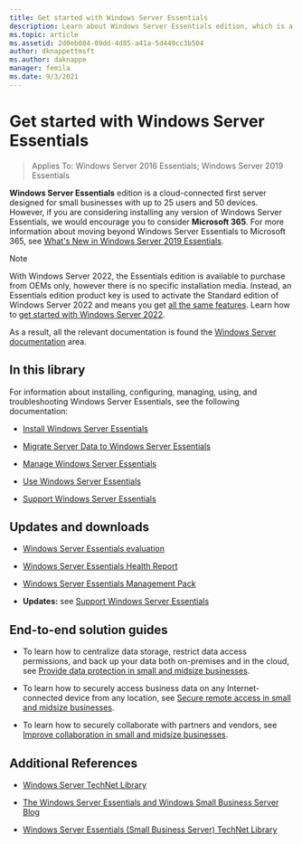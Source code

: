 ```yaml
---
title: Get started with Windows Server Essentials
description: Learn about Windows Server Essentials edition, which is a cloud-connected first server designed for small businesses with up to 25 users and 50 devices.
ms.topic: article
ms.assetid: 2d0eb084-09dd-4d85-a41a-5d449cc3b504
author: dknappettmsft
ms.author: daknappe
manager: femila
ms.date: 9/3/2021
---
```


# Get started with Windows Server Essentials

>Applies To: Windows Server 2016 Essentials; Windows Server 2019 Essentials

**Windows Server Essentials** edition is a cloud-connected first server designed for small businesses with up to 25 users and 50 devices. However, if you are considering installing any version of Windows Server Essentials, we would encourage you to consider **Microsoft 365**. For more information about moving beyond Windows Server Essentials to Microsoft 365, see [What's New in Windows Server 2019 Essentials](what-s-new-19.md).

> [!NOTE]
> With Windows Server 2022, the Essentials edition is available to purchase from OEMs only, however there is no specific installation media. Instead, an Essentials edition product key is used to activate the Standard edition of Windows Server 2022 and means you get [all the same features](/windows-server/get-started/editions-comparison-windows-server-2022). Learn how to [get started with Windows Server 2022](/windows-server/get-started/get-started-with-windows-server).
>
>As a result, all the relevant documentation is found the [Windows Server documentation](/windows-server/) area.

## In this library

For information about installing, configuring, managing, using, and troubleshooting Windows Server Essentials, see the following documentation:

- [Install Windows Server Essentials](../install/Install-Windows-Server-Essentials.md)

- [Migrate Server Data to Windows Server Essentials](../migrate/Migrate-Server-Data-to-Windows-Server-Essentials.md)

- [Manage Windows Server Essentials](../manage/Manage-Windows-Server-Essentials.md)

- [Use Windows Server Essentials](../use/Use-Windows-Server-Essentials.md)

- [Support Windows Server Essentials](../support/Support-Windows-Server-Essentials.md)

## Updates and downloads

- [Windows Server Essentials evaluation](https://technet.microsoft.com/evalcenter/dn205288.aspx?wt.mc_id=TEC_144_1_7)

- [Windows Server Essentials Health Report](https://www.microsoft.com/download/details.aspx?id=35565)

- [Windows Server Essentials Management Pack](https://www.microsoft.com/download/details.aspx?id=35560)

- **Updates:** see [Support Windows Server Essentials](../support/Support-Windows-Server-Essentials.md)

## End-to-end solution guides

- To learn how to centralize data storage, restrict data access permissions, and back up your data both on-premises and in the cloud, see [Provide data protection in small and midsize businesses](/previous-versions/orphan-topics/ws.11/dn582043(v=ws.11)).

- To learn how to securely access business data on any Internet-connected device from any location, see [Secure remote access in small and midsize businesses](/previous-versions/windows/it-pro/solutions-guidance/dn629457(v=ws.11)).

- To learn how to securely collaborate with partners and vendors, see [Improve collaboration in small and midsize businesses](/previous-versions/windows/it-pro/solutions-guidance/dn747893(v=ws.11)).

## Additional References

- [Windows Server TechNet Library](/windows-server/windows-server-versions)

- [The Windows Server Essentials and Windows Small Business Server Blog](/archive/blogs/sbs/)

- [Windows Server Essentials (Small Business Server) TechNet Library](/previous-versions/windows/it-pro/windows-server-essentials-sbs/cc514417(v=msdn.10))

